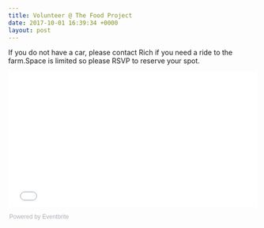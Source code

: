 ```yaml
---
title: Volunteer @ The Food Project
date: 2017-10-01 16:39:34 +0000
layout: post
---
```


If you do not have a car, please contact Rich if you need a ride to the farm.Space is limited so please RSVP to reserve your spot.<div style="width:100%; text-align:left;"><iframe src="//eventbrite.com/tickets-external?eid=38474757034&ref=etckt" frameborder="0" height="275" width="100%" vspace="0" hspace="0" marginheight="5" marginwidth="5" scrolling="auto" allowtransparency="true"></iframe><div style="font-family:Helvetica, Arial; font-size:12px; padding:10px 0 5px; margin:2px; width:100%; text-align:left;" ><a class="powered-by-eb" style="color: #ADB0B6; text-decoration: none;" target="_blank" href="http://www.eventbrite.com/">Powered by Eventbrite</a></div></div>